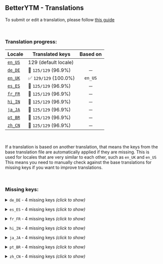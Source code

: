 ## BetterYTM - Translations
To submit or edit a translation, please follow [this guide](../../contributing.md#submitting-translations)

<br>

### Translation progress:
| Locale | Translated keys | Based on |
| ------ | --------------- | :------: |
| [`en_US`](./en_US.json) | 129 (default locale) |  |
| [`de_DE`](./de_DE.json) | 🚫 `125/129` (96.9%) | ─ |
| [`en_UK`](./en_UK.json) | ✅ `129/129` (100.0%) | `en_US` |
| [`es_ES`](./es_ES.json) | 🚫 `125/129` (96.9%) | ─ |
| [`fr_FR`](./fr_FR.json) | 🚫 `125/129` (96.9%) | ─ |
| [`hi_IN`](./hi_IN.json) | 🚫 `125/129` (96.9%) | ─ |
| [`ja_JA`](./ja_JA.json) | 🚫 `125/129` (96.9%) | ─ |
| [`pt_BR`](./pt_BR.json) | 🚫 `125/129` (96.9%) | ─ |
| [`zh_CN`](./zh_CN.json) | 🚫 `125/129` (96.9%) | ─ |

<br>

If a translation is based on another translation, that means the keys from the base translation file are automatically applied if they are missing. This is used for locales that are very similar to each other, such as `en_UK` and `en_US`  
This means you need to manually check against the base translations for missing keys if you want to improve translations.

<br>

### Missing keys:

<details><summary><code>de_DE</code> - 4 missing keys <i>(click to show)</i></summary><br>

| Key | English text |
| --- | ------------ |
| `new_version_available` | `A new version of %1 is available!\nYou currently have version %2 installed and you can update to version %3\n\nDo you want to open %4 to install it manually?` |
| `open_update_page` | `Open %1` |
| `disable_update_check` | `Disable automatic update checks` |
| `ignore_for_24h` | `Ignore for 24h` |

<br></details>

<details><summary><code>es_ES</code> - 4 missing keys <i>(click to show)</i></summary><br>

| Key | English text |
| --- | ------------ |
| `new_version_available` | `A new version of %1 is available!\nYou currently have version %2 installed and you can update to version %3\n\nDo you want to open %4 to install it manually?` |
| `open_update_page` | `Open %1` |
| `disable_update_check` | `Disable automatic update checks` |
| `ignore_for_24h` | `Ignore for 24h` |

<br></details>

<details><summary><code>fr_FR</code> - 4 missing keys <i>(click to show)</i></summary><br>

| Key | English text |
| --- | ------------ |
| `new_version_available` | `A new version of %1 is available!\nYou currently have version %2 installed and you can update to version %3\n\nDo you want to open %4 to install it manually?` |
| `open_update_page` | `Open %1` |
| `disable_update_check` | `Disable automatic update checks` |
| `ignore_for_24h` | `Ignore for 24h` |

<br></details>

<details><summary><code>hi_IN</code> - 4 missing keys <i>(click to show)</i></summary><br>

| Key | English text |
| --- | ------------ |
| `new_version_available` | `A new version of %1 is available!\nYou currently have version %2 installed and you can update to version %3\n\nDo you want to open %4 to install it manually?` |
| `open_update_page` | `Open %1` |
| `disable_update_check` | `Disable automatic update checks` |
| `ignore_for_24h` | `Ignore for 24h` |

<br></details>

<details><summary><code>ja_JA</code> - 4 missing keys <i>(click to show)</i></summary><br>

| Key | English text |
| --- | ------------ |
| `new_version_available` | `A new version of %1 is available!\nYou currently have version %2 installed and you can update to version %3\n\nDo you want to open %4 to install it manually?` |
| `open_update_page` | `Open %1` |
| `disable_update_check` | `Disable automatic update checks` |
| `ignore_for_24h` | `Ignore for 24h` |

<br></details>

<details><summary><code>pt_BR</code> - 4 missing keys <i>(click to show)</i></summary><br>

| Key | English text |
| --- | ------------ |
| `new_version_available` | `A new version of %1 is available!\nYou currently have version %2 installed and you can update to version %3\n\nDo you want to open %4 to install it manually?` |
| `open_update_page` | `Open %1` |
| `disable_update_check` | `Disable automatic update checks` |
| `ignore_for_24h` | `Ignore for 24h` |

<br></details>

<details><summary><code>zh_CN</code> - 4 missing keys <i>(click to show)</i></summary><br>

| Key | English text |
| --- | ------------ |
| `new_version_available` | `A new version of %1 is available!\nYou currently have version %2 installed and you can update to version %3\n\nDo you want to open %4 to install it manually?` |
| `open_update_page` | `Open %1` |
| `disable_update_check` | `Disable automatic update checks` |
| `ignore_for_24h` | `Ignore for 24h` |

<br></details>

